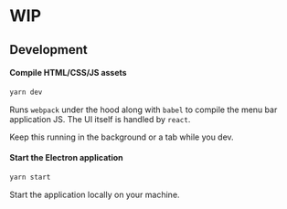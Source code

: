 # WIP

## Development

#### Compile HTML/CSS/JS assets

```sh
yarn dev
```

Runs `webpack` under the hood along with `babel` to compile the menu bar application JS. The UI itself is handled by `react`.

Keep this running in the background or a tab while you dev.

#### Start the Electron application

```sh
yarn start
```

Start the application locally on your machine.
